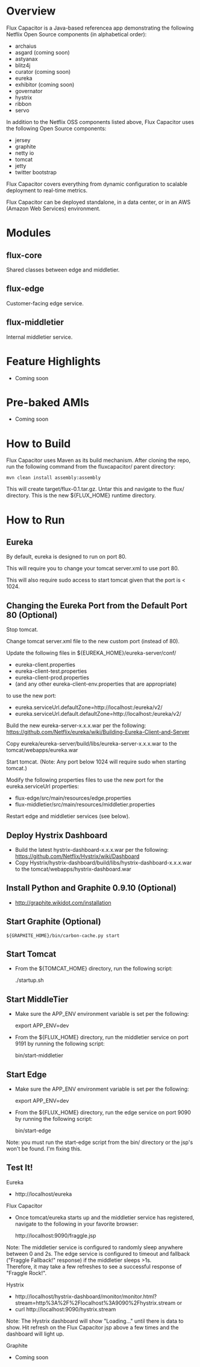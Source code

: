 Overview
========

Flux Capacitor is a Java-based referencea app demonstrating the following Netflix Open Source components (in alphabetical order):
- archaius
- asgard (coming soon)
- astyanax
- blitz4j
- curator (coming soon)
- eureka
- exhibitor (coming soon)
- governator
- hystrix
- ribbon
- servo

In addition to the Netflix OSS components listed above, Flux Capacitor uses the following Open Source components:
- jersey
- graphite 
- netty io
- tomcat
- jetty
- twitter bootstrap

Flux Capacitor covers everything from dynamic configuration to scalable deployment to real-time metrics.

Flux Capacitor can be deployed standalone, in a data center, or in an AWS (Amazon Web Services) environment.

Modules
=======

flux-core
-----------
Shared classes between edge and middletier.

flux-edge
-----------
Customer-facing edge service.

flux-middletier
-----------------
Internal middletier service.

Feature Highlights
==================
- Coming soon

Pre-baked AMIs
==============
- Coming soon

How to Build
============
Flux Capacitor uses Maven as its build mechanism.  After cloning the repo, run the following command from the fluxcapacitor/ parent directory:

	mvn clean install assembly:assembly
	
This will create target/flux-0.1.tar.gz.  Untar this and navigate to the flux/ directory.  This is the new ${FLUX_HOME} runtime directory.

How to Run
==========

Eureka
------
By default, eureka is designed to run on port 80.  

This will require you to change your tomcat server.xml to use port 80.  

This will also require sudo access to start tomcat given that the port is < 1024.

Changing the Eureka Port from the Default Port 80 (Optional)
------------------------------------------------------------
Stop tomcat.

Change tomcat server.xml file to the new custom port (instead of 80).

Update the following files in ${EUREKA_HOME}/eureka-server/conf/

- eureka-client.properties
- eureka-client-test.properties
- eureka-client-prod.properties
- (and any other eureka-client-env.properties that are appropriate)

to use the new port:

- eureka.serviceUrl.defaultZone=http://localhost:<port>/eureka/v2/
- eureka.serviceUrl.default.defaultZone=http://localhost:<port>/eureka/v2/

Build the new eureka-server-x.x.x.war per the following: https://github.com/Netflix/eureka/wiki/Building-Eureka-Client-and-Server

Copy eureka/eureka-server/build/libs/eureka-server-x.x.x.war to the tomcat/webapps/eureka.war

Start tomcat.  (Note:  Any port below 1024 will require sudo when starting tomcat.)

Modify the following properties files to use the new port for the eureka.serviceUrl properties:

- flux-edge/src/main/resources/edge.properties
- flux-middletier/src/main/resources/middletier.properties

Restart edge and middletier services (see below).

Deploy Hystrix Dashboard
------------------------
- Build the latest hystrix-dashboard-x.x.x.war per the following: https://github.com/Netflix/Hystrix/wiki/Dashboard
- Copy Hystrix/hystrix-dashboard/build/libs/hystrix-dashboard-x.x.x.war to the tomcat/webapps/hystrix-dashboard.war

Install Python and Graphite 0.9.10 (Optional)
---------------------------------------------
- http://graphite.wikidot.com/installation

Start Graphite (Optional)
-------------------------

	${GRAPHITE_HOME}/bin/carbon-cache.py start

Start Tomcat
--------------------
- From the ${TOMCAT_HOME} directory, run the following script:	
	
	./startup.sh

Start MiddleTier
----------------
- Make sure the APP_ENV environment variable is set per the following:
	
	export APP_ENV=dev
 
- From the ${FLUX_HOME} directory, run the middletier service on port 9191 by running the following script:

	bin/start-middletier
	
Start Edge
----------
- Make sure the APP_ENV environment variable is set per the following:
	
	export APP_ENV=dev

- From the ${FLUX_HOME} directory, run the edge service on port 9090 by running the following script:
	
	bin/start-edge
	
Note:  you must run the start-edge script from the bin/ directory or the jsp's won't be found.  I'm fixing this.
	
Test It!
--------
Eureka
- http://localhost/eureka 

Flux Capacitor
- Once tomcat/eureka starts up and the middletier service has registered, navigate to the following in your favorite browser:
	
	http://localhost:9090/fraggle.jsp  
	
Note: The middletier service is configured to randomly sleep anywhere between 0 and 2s.  The edge service is configured to timeout and fallback ("Fraggle Fallback!" response) if the middletier sleeps >1s.  
Therefore, it may take a few refreshes to see a successful response of "Fraggle Rock!".

Hystrix
- http://localhost/hystrix-dashboard/monitor/monitor.html?stream=http%3A%2F%2Flocalhost%3A9090%2Fhystrix.stream
or
- curl http://localhost:9090/hystrix.stream

Note:  The Hystrix dashboard will show "Loading..." until there is data to show.  Hit refresh on the Flux Capacitor jsp above a few times and the dashboard will light up. 

Graphite
- Coming soon
